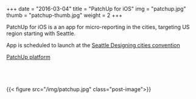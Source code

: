 +++
date        = "2016-03-04"
title       = "PatchUp for iOS"
img 		= "patchup.jpg"
thumb		= "patchup-thumb.jpg"
weight		= 2
+++

PatchUp for iOS is a an app for micro-reporting in the cities, targeting US region starting with Seattle.

App is scheduled to launch at the <a target="_blank" href="http://nacto.org/conference/designing-cities-conference-seattle-2016/">Seattle Designing cities convention</a>


<a target="_blank" href="https://patchup.city/">PatchUp platform</a>

<a target="_blank" href="https://geo.itunes.apple.com/hr/app/patchup-mend-your-city!/id1114321245?mt=8" style="display:inline-block;overflow:hidden;background:url(https://linkmaker.itunes.apple.com/images/badges/en-us/badge_appstore-lrg.svg) no-repeat;width:165px;height:40px;"></a>

{{< figure src="/img/patchup.jpg" class="post-image">}}

